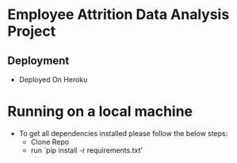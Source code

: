 # Employee Attrition Data Analysis Project

## Deployment 
- Deployed On Heroku

# Running on a local machine
- To get all dependencies installed please follow the below steps:
    - Clone Repo 
    - run `pip install -r requirements.txt' 